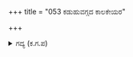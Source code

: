 +++
title = "053 ಕಡುಹುವಗ್ಗದ ಕಾಲಕೇಯರ"

+++

<details><summary>ಗದ್ಯ (ಕ.ಗ.ಪ) </summary>

53. ಕಾಲಕೇಯರ ಅತಿಭಯಂಕರವಾದ ಸೈನ್ಯ ನಾಶವಾದ ಬಳಿಕ ಸುರರು ಸೆರೆಯಿಂದ ಬಿಡುಗಡೆ ಹೊಂದಿದರು. ಅನಂತರ ದೇವತೆಗಳಿಗೆ ತುಂಬಾ ಸಂತೋಷ ಉಂಟಾಯಿತು. ಬಾಹುಗಳನ್ನು ಕುಣಿಸುತ್ತಾ, ಚಪ್ಪಾಳೆ ತಟ್ಟುತ್ತಾ ಭೂಕಂಪವಾಯಿತೆಂಬಂತೆ, ದೇವತೆಗಳು ಸ್ವರ್ಗಲೋಕಕ್ಕೆ ಹೊರಟರು.
</details>

